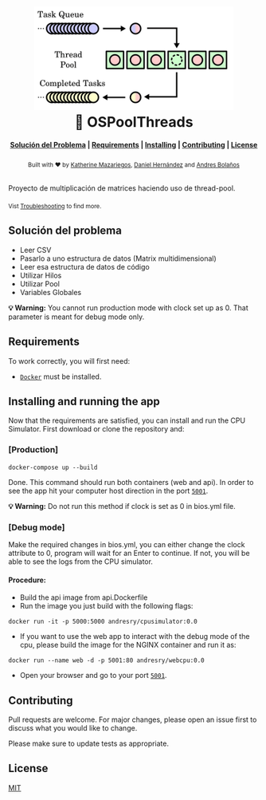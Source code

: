 <h1 align="center">
  <!-- a href="https://github.com/denysdovhan/spaceship-prompt" -->
    <img alt="cpu" src="https://github.com/camilos-ufm/OSPoolThreads/blob/main/thread-pool.png" width="400">
  <br>🚀 OSPoolThreads <br>
</h1>

<div align="center">
  <h4>
    <a href="#Solución del problema">Solución del Problema</a> |
    <a href="#Requirements">Requirements</a> |
    <a href="#Installing and running the app">Installing</a> |
    <a href="#Contributing">Contributing</a> |
    <a href="#License">License</a>
  </h4>
</div>

<div align="center">
  <sub>Built with ❤︎ by
  <a href="#">Katherine Mazariegos</a>,
  <a href="#">Daniel Hernández</a> and <a href="#">Andres Bolaños</a>
</div>
<br>

Proyecto de multiplicación de matrices haciendo uso de thread-pool.

<sub>Vist <a href="#">Troubleshooting</a> to find more.</sub>

## Solución del problema

- Leer CSV
- Pasarlo a uno estructura de datos (Matrix multidimensional)
- Leer esa estructura de datos de código
- Utilizar Hilos
- Utilizar Pool
- Variables Globales



**💡 Warning:** You cannot run production mode with clock set up as 0. That parameter is meant for debug mode only.

## Requirements

To work correctly, you will first need:

- [`Docker`](https://docs.docker.com/install/) must be installed.

## Installing and running the app

Now that the requirements are satisfied, you can install and run the CPU Simulator. First download or clone the repository and:

### [Production]

```
docker-compose up --build

```

Done. This command should run both containers (web and api). In order to see the app hit your computer host direction in the port [`5001`](http://localhost:5001/).

**💡 Warning:** Do not run this method if clock is set as 0 in bios.yml file.

### [Debug mode]

Make the required changes in bios.yml, you can either change the clock attribute to 0, program will wait for an Enter to continue. If not, you will be able to see the logs from the CPU simulator.

#### Procedure:

- Build the api image from api.Dockerfile
- Run the image you just build with the following flags: 

```
docker run -it -p 5000:5000 andresry/cpusimulator:0.0

```

- If you want to use the web app to interact with the debug mode of the cpu, please build the image for the NGINX container and run it as:

```
docker run --name web -d -p 5001:80 andresry/webcpu:0.0

```
- Open your browser and go to your port [`5001`](http://localhost:5001/).

## Contributing
Pull requests are welcome. For major changes, please open an issue first to discuss what you would like to change.

Please make sure to update tests as appropriate.

## License
[MIT](https://choosealicense.com/licenses/mit/)

